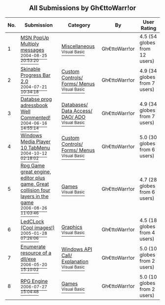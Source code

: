﻿<div align="center">

## All Submissions by Gh€ttoWarr\!or

</div>

No.  | Submission | Category | By   | User Rating
---- | ---------- | -------- | ---- | -----------
1 | [MSN PopUp Multiply messages<br /><sup>2004-08-25 20:53:20</sup>](https://github.com/Planet-Source-Code/gh-ttowarr-or-msn-popup-multiply-messages__1-55974) | [Miscellaneous<br /><sup>Visual Basic</sup>](../ByCategory/miscellaneous__1-1.md) | Gh€ttoWarr\!or | 4.5 (54 globes from 12 users)
2 | [Skinable Progress Bar 2\.0<br /><sup>2004-07-21 10:34:18</sup>](https://github.com/Planet-Source-Code/gh-ttowarr-or-skinable-progress-bar-2-0__1-55523) | [Custom Controls/ Forms/  Menus<br /><sup>Visual Basic</sup>](../ByCategory/custom-controls-forms-menus__1-4.md) | Gh€ttoWarr\!or | 4.9 (34 globes from 7 users)
3 | [Databse prog adressbook Well Commented\!<br /><sup>2004-06-16 14:55:14</sup>](https://github.com/Planet-Source-Code/gh-ttowarr-or-databse-prog-adressbook-well-commented__1-58760) | [Databases/ Data Access/ DAO/ ADO<br /><sup>Visual Basic</sup>](../ByCategory/databases-data-access-dao-ado__1-6.md) | Gh€ttoWarr\!or | 4.9 (34 globes from 7 users)
4 | [Windows Media Player 10 TabMenu<br /><sup>2004-10-12 02:18:02</sup>](https://github.com/Planet-Source-Code/gh-ttowarr-or-windows-media-player-10-tabmenu__1-56689) | [Custom Controls/ Forms/  Menus<br /><sup>Visual Basic</sup>](../ByCategory/custom-controls-forms-menus__1-4.md) | Gh€ttoWarr\!or | 5.0 (30 globes from 6 users)
5 | [Rpg Game great engine, editor plus game, Great collision four layers in the game<br /><sup>2006-08-26 11:03:46</sup>](https://github.com/Planet-Source-Code/gh-ttowarr-or-rpg-game-great-engine-editor-plus-game-great-collision-four-layers-in-the-ga__1-66394) | [Games<br /><sup>Visual Basic</sup>](../ByCategory/games__1-38.md) | Gh€ttoWarr\!or | 4.7 (28 globes from 6 users)
6 | [LedCLock \(Cool images\!\)<br /><sup>2005-01-28 07:26:06</sup>](https://github.com/Planet-Source-Code/gh-ttowarr-or-ledclock-cool-images__1-58539) | [Graphics<br /><sup>Visual Basic</sup>](../ByCategory/graphics__1-46.md) | Gh€ttoWarr\!or | 4.5 (18 globes from 4 users)
7 | [Enumerate resource of a dll/exe<br /><sup>2006-05-20 15:10:02</sup>](https://github.com/Planet-Source-Code/gh-ttowarr-or-enumerate-resource-of-a-dll-exe__1-65424) | [Windows API Call/ Explanation<br /><sup>Visual Basic</sup>](../ByCategory/windows-api-call-explanation__1-39.md) | Gh€ttoWarr\!or | 5.0 (10 globes from 2 users)
8 | [RPG Engine<br /><sup>2006-07-27 15:04:48</sup>](https://github.com/Planet-Source-Code/gh-ttowarr-or-rpg-engine__1-66111) | [Games<br /><sup>Visual Basic</sup>](../ByCategory/games__1-38.md) | Gh€ttoWarr\!or | 5.0 (10 globes from 2 users)
